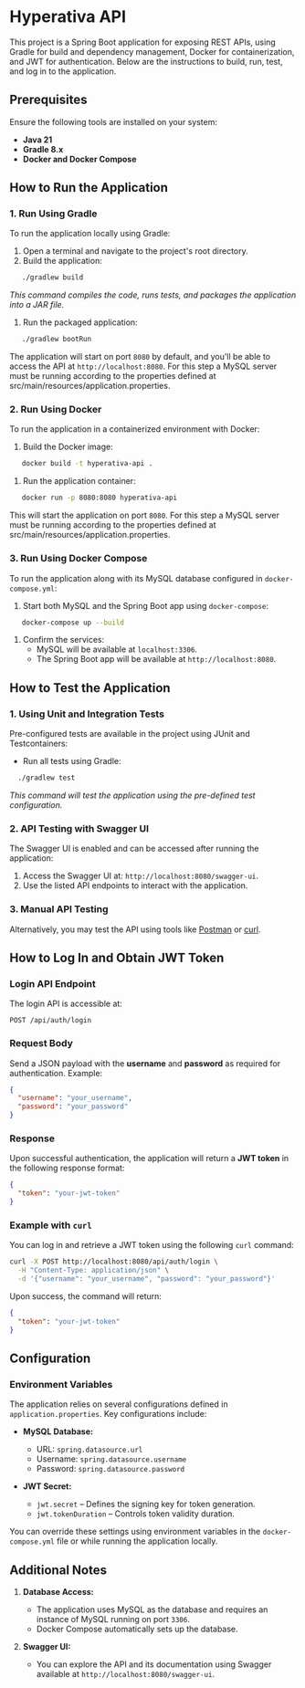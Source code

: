 # Hyperativa API
This project is a Spring Boot application for exposing REST APIs, using Gradle for build and dependency management, Docker for containerization, and JWT for authentication. Below are the instructions to build, run, test, and log in to the application.
## Prerequisites
Ensure the following tools are installed on your system:
- **Java 21**
- **Gradle 8.x**
- **Docker and Docker Compose**

## How to Run the Application
### 1. Run Using Gradle
To run the application locally using Gradle:
1. Open a terminal and navigate to the project's root directory.
2. Build the application:
``` bash
   ./gradlew build
```
_This command compiles the code, runs tests, and packages the application into a JAR file._
1. Run the packaged application:
``` bash
   ./gradlew bootRun
```
The application will start on port `8080` by default, and you'll be able to access the API at `http://localhost:8080`. 
For this step a MySQL server must be running according to the properties defined at src/main/resources/application.properties.
### 2. Run Using Docker
To run the application in a containerized environment with Docker:
1. Build the Docker image:
``` bash
   docker build -t hyperativa-api .
```
1. Run the application container:
``` bash
   docker run -p 8080:8080 hyperativa-api
```
This will start the application on port `8080`. 
For this step a MySQL server must be running according to the properties defined at src/main/resources/application.properties.
### 3. Run Using Docker Compose
To run the application along with its MySQL database configured in `docker-compose.yml`:
1. Start both MySQL and the Spring Boot app using `docker-compose`:
``` bash
   docker-compose up --build
```
1. Confirm the services:
    - MySQL will be available at `localhost:3306`.
    - The Spring Boot app will be available at `http://localhost:8080`.

## How to Test the Application
### 1. Using Unit and Integration Tests
Pre-configured tests are available in the project using JUnit and Testcontainers:
- Run all tests using Gradle:
``` bash
  ./gradlew test
```
_This command will test the application using the pre-defined test configuration._
### 2. API Testing with Swagger UI
The Swagger UI is enabled and can be accessed after running the application:
1. Access the Swagger UI at: `http://localhost:8080/swagger-ui`.
2. Use the listed API endpoints to interact with the application.

### 3. Manual API Testing
Alternatively, you may test the API using tools like [Postman](https://www.postman.com/) or [curl](https://curl.se/).
## How to Log In and Obtain JWT Token
### Login API Endpoint
The login API is accessible at:
``` 
POST /api/auth/login
```
### Request Body
Send a JSON payload with the **username** and **password** as required for authentication. Example:
``` json
{
  "username": "your_username",
  "password": "your_password"
}
```
### Response
Upon successful authentication, the application will return a **JWT token** in the following response format:
``` json
{
  "token": "your-jwt-token"
}
```
### Example with `curl`
You can log in and retrieve a JWT token using the following `curl` command:
``` bash
curl -X POST http://localhost:8080/api/auth/login \
  -H "Content-Type: application/json" \
  -d '{"username": "your_username", "password": "your_password"}'
```
Upon success, the command will return:
``` json
{
  "token": "your-jwt-token"
}
```
## Configuration
### Environment Variables
The application relies on several configurations defined in `application.properties`. Key configurations include:
- **MySQL Database:**
    - URL: `spring.datasource.url`
    - Username: `spring.datasource.username`
    - Password: `spring.datasource.password`

- **JWT Secret:**
    - `jwt.secret` – Defines the signing key for token generation.
    - `jwt.tokenDuration` – Controls token validity duration.

You can override these settings using environment variables in the `docker-compose.yml` file or while running the application locally.
## Additional Notes
1. **Database Access:**
    - The application uses MySQL as the database and requires an instance of MySQL running on port `3306`.
    - Docker Compose automatically sets up the database.

2. **Swagger UI:**
    - You can explore the API and its documentation using Swagger available at `http://localhost:8080/swagger-ui`.
